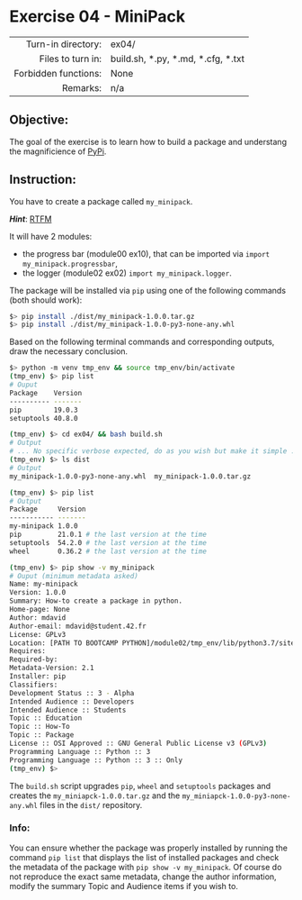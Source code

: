 # Exercise 04 - MiniPack

|                         |                                           |
| -----------------------:| ----------------------------------------- |
|   Turn-in directory:    |  ex04/                                    |
|   Files to turn in:     |  build.sh, \*.py, \*.md, \*.cfg, \*.txt   |
|   Forbidden functions:  |  None                                     |
|   Remarks:              |  n/a                                      |

## Objective:
The goal of the exercise is to learn how to build a package and understang the magnificience of
[PyPi](https://pypi.org).


## Instruction:
You have to create a package called `my_minipack`.

***Hint***: [RTFM](https://docs.python.org/3.9/distributing/index.html)


It will have 2 modules: 
* the progress bar (module00 ex10), that can be imported via ```import my_minipack.progressbar```,
* the logger (module02 ex02) ```import my_minipack.logger```.


The package will be installed via `pip` using one of the following commands (both should work):  

```bash
$> pip install ./dist/my_minipack-1.0.0.tar.gz
$> pip install ./dist/my_minipack-1.0.0-py3-none-any.whl
```

Based on the following terminal commands and corresponding outputs, draw the necessary conclusion.

```bash
$> python -m venv tmp_env && source tmp_env/bin/activate
(tmp_env) $> pip list
# Ouput
Package    Version
---------- -------
pip        19.0.3 
setuptools 40.8.0 

(tmp_env) $> cd ex04/ && bash build.sh
# Output
# ... No specific verbose expected, do as you wish but make it simple ...#
(tmp_env) $> ls dist
# Output
my_minipack-1.0.0-py3-none-any.whl  my_minipack-1.0.0.tar.gz

(tmp_env) $> pip list
# Output
Package     Version
----------- -------
my-minipack 1.0.0
pip         21.0.1 # the last version at the time
setuptools  54.2.0 # the last version at the time
wheel       0.36.2 # the last version at the time

(tmp_env) $> pip show -v my_minipack
# Ouput (minimum metadata asked)
Name: my-minipack
Version: 1.0.0
Summary: How-to create a package in python.
Home-page: None
Author: mdavid
Author-email: mdavid@student.42.fr
License: GPLv3
Location: [PATH TO BOOTCAMP PYTHON]/module02/tmp_env/lib/python3.7/site-packages
Requires: 
Required-by: 
Metadata-Version: 2.1
Installer: pip
Classifiers:
Development Status :: 3 - Alpha
Intended Audience :: Developers
Intended Audience :: Students
Topic :: Education
Topic :: How-To
Topic :: Package
License :: OSI Approved :: GNU General Public License v3 (GPLv3)
Programming Language :: Python :: 3
Programming Language :: Python :: 3 :: Only
(tmp_env) $>
```

The `build.sh` script upgrades `pip`, `wheel` and `setuptools` packages
and creates the `my_miniapck-1.0.0.tar.gz` and the `my_miniapck-1.0.0-py3-none-any.whl` files in the `dist/` repository.

### **Info**:
You can ensure whether the package was properly installed by running the command `pip list`
that displays the list of installed packages and check the metadata of the package with
`pip show -v my_minipack`.
Of course do not reproduce the exact same metadata, change the author information, modify the summary Topic and Audience items if you wish to.


